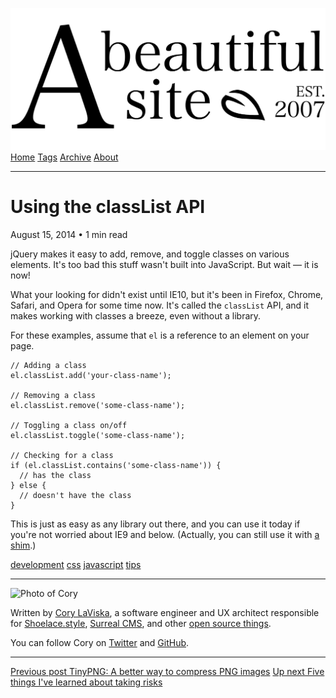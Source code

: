 <a href="../../index.html" class="header-link"><img src="../../images/logos/wordmark.svg" alt="A Beautiful Site" class="wordmark" /></a> <a href="../../index.html" class="nav-item">Home</a> <a href="../../tags/index.html" class="nav-item">Tags</a> <a href="../index.html" class="nav-item">Archive</a> <a href="../../about/index.html" class="nav-item">About</a>

------------------------------------------------------------------------

Using the classList API
=======================

August 15, 2014 • 1 min read

jQuery makes it easy to add, remove, and toggle classes on various elements. It's too bad this stuff wasn't built into JavaScript. But wait — it is now!

What your looking for didn't exist until IE10, but it's been in Firefox, Chrome, Safari, and Opera for some time now. It's called the `classList` API, and it makes working with classes a breeze, even without a library.

For these examples, assume that `el` is a reference to an element on your page.

    // Adding a class
    el.classList.add('your-class-name');

    // Removing a class
    el.classList.remove('some-class-name');

    // Toggling a class on/off
    el.classList.toggle('some-class-name');

    // Checking for a class
    if (el.classList.contains('some-class-name')) {
      // has the class
    } else {
      // doesn't have the class
    }

This is just as easy as any library out there, and you can use it today if you're not worried about IE9 and below. (Actually, you can still use it with [a shim](../../../github.com/eligrey/classList.html).)

<a href="../../tags/development/index.html" class="post-tag">development</a> <a href="../../tags/css/index.html" class="post-tag">css</a> <a href="../../tags/javascript/index.html" class="post-tag">javascript</a> <a href="../../tags/tips/index.html" class="post-tag">tips</a>

------------------------------------------------------------------------

<img src="http://0.gravatar.com/avatar/bf1b3b95fd5b096a3592247c29667b33?s=512" alt="Photo of Cory" class="avatar avatar-small" />

Written by [Cory LaViska](../../index-4.html), a software engineer and UX architect responsible for [Shoelace.style](https://shoelace.style/), [Surreal CMS](https://www.surrealcms.com/), and other [open source things](https://github.com/claviska).

You can follow Cory on [Twitter](https://twitter.com/claviska) and [GitHub](https://github.com/claviska).

------------------------------------------------------------------------

<a href="../tinypng-a-better-way-to-compress-png-images/index.html" class="post-nav-previous"><span class="small">Previous post</span> TinyPNG: A better way to compress PNG images</a> <a href="../five-things-ive-learned-about-taking-risks/index.html" class="post-nav-next"><span class="small">Up next</span> Five things I've learned about taking risks</a>
